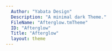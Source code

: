 ```yaml
---
  Author: "Yabata Design"
  Description: "A minimal dark Theme."
  FileName: "Afterglow.tmTheme"
  ID: "Afterglow"
  Title: "Afterglow"
  layout: theme
---
```

  